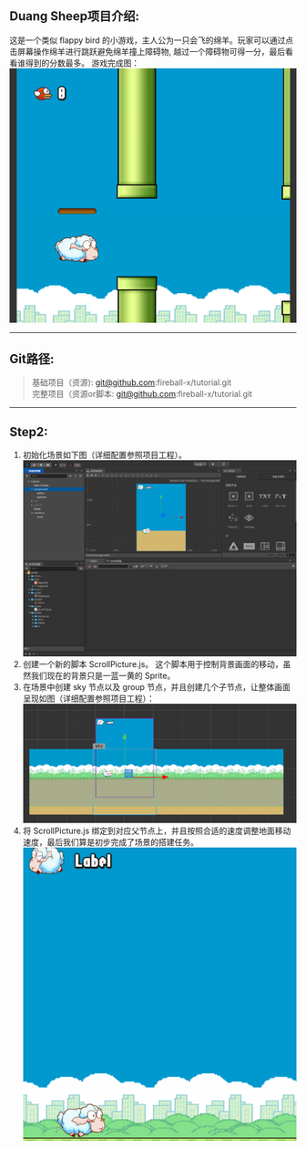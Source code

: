 ## Duang Sheep项目介绍:

这是一个类似 flappy bird 的小游戏，主人公为一只会飞的绵羊。玩家可以通过点击屏幕操作绵羊进行跳跃避免绵羊撞上障碍物,
越过一个障碍物可得一分，最后看看谁得到的分数最多。
游戏完成图：
![GameComplete_Capture](./res/complete.png)

---
## Git路径:

  >基础项目（资源): git@github.com:fireball-x/tutorial.git  
  >完整项目（资源or脚本: git@github.com:fireball-x/tutorial.git
  
----
## Step2:
1. 初始化场景如下图（详细配置参照项目工程）。
![initScene](./res/initScene.png)
2. 创建一个新的脚本 ScrollPicture.js。
这个脚本用于控制背景画面的移动，虽然我们现在的背景只是一蓝一黄的 Sprite。
3. 在场景中创建 sky 节点以及 group 节点，并且创建几个子节点，让整体画面呈现如图（详细配置参照项目工程）：
![groupScene](./res/scene.png)
4. 将 ScrollPicture.js 绑定到对应父节点上，并且按照合适的速度调整地面移动速度，最后我们算是初步完成了场景的搭建任务。
![finishScene](./res/finish.gif)